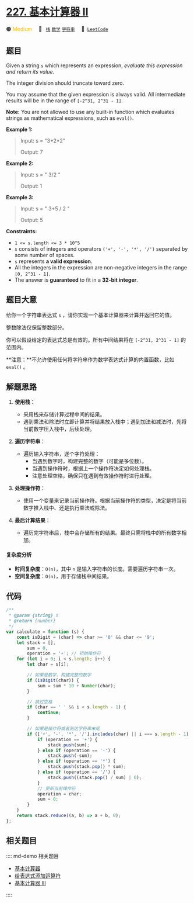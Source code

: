 # [227. 基本计算器 II](https://leetcode.com/problems/basic-calculator-ii)

🟠 <font color=#ffb800>Medium</font>&emsp; 🔖&ensp; [`栈`](/leetcode/outline/tag/stack.md) [`数学`](/leetcode/outline/tag/mathematics.md) [`字符串`](/leetcode/outline/tag/string.md)&emsp; 🔗&ensp;[`LeetCode`](https://leetcode.com/problems/basic-calculator-ii/)

## 题目

Given a string `s` which represents an expression, _evaluate this expression
and return its value_.

The integer division should truncate toward zero.

You may assume that the given expression is always valid. All intermediate
results will be in the range of `[-2^31, 2^31 - 1]`.

**Note:** You are not allowed to use any built-in function which evaluates
strings as mathematical expressions, such as `eval()`.

**Example 1:**

> Input: s = "3+2\*2"
>
> Output: 7

**Example 2:**

> Input: s = " 3/2 "
>
> Output: 1

**Example 3:**

> Input: s = " 3+5 / 2 "
>
> Output: 5

**Constraints:**

- `1 <= s.length <= 3 * 10^5`
- `s` consists of integers and operators `('+', '-', '*', '/')` separated by some number of spaces.
- `s` represents **a valid expression**.
- All the integers in the expression are non-negative integers in the range `[0, 2^31 - 1]`.
- The answer is **guaranteed** to fit in a **32-bit integer**.

## 题目大意

给你一个字符串表达式 `s` ，请你实现一个基本计算器来计算并返回它的值。

整数除法仅保留整数部分。

你可以假设给定的表达式总是有效的。所有中间结果将在 `[-2^31, 2^31 - 1]` 的范围内。

**注意：**不允许使用任何将字符串作为数学表达式计算的内置函数，比如 `eval()` 。

## 解题思路

1. **使用栈**：

   - 采用栈来存储计算过程中间的结果。
   - 遇到乘法和除法时立即计算并将结果放入栈中；遇到加法和减法时，先将当前数字压入栈中，后续处理。

2. **遍历字符串**：

   - 遍历输入字符串，逐个字符处理：
     - 当遇到数字时，构建完整的数字（可能是多位数）。
     - 当遇到操作符时，根据上一个操作符决定如何处理栈。
     - 注意处理空格，确保只在遇到有效操作符时进行处理。

3. **处理操作符**：

   - 使用一个变量来记录当前操作符。根据当前操作符的类型，决定是将当前数字推入栈中、还是执行乘法或除法。

4. **最后计算结果**：

   - 遍历完字符串后，栈中会存储所有的结果。最终只需将栈中的所有数字相加。

#### 复杂度分析

- **时间复杂度**：`O(n)`，其中 `n` 是输入字符串的长度。需要遍历字符串一次。
- **空间复杂度**：`O(n)`，用于存储栈中间结果。

## 代码

```javascript
/**
 * @param {string} s
 * @return {number}
 */
var calculate = function (s) {
	const isDigit = (char) => char >= '0' && char <= '9';
	let stack = [],
		sum = 0,
		operation = '+'; // 初始操作符
	for (let i = 0; i < s.length; i++) {
		let char = s[i];

		// 如果是数字，构建完整的数字
		if (isDigit(char)) {
			sum = sum * 10 + Number(char);
		}

		// 跳过空格
		if (char == ' ' && i < s.length - 1) {
			continue;
		}

		// 如果是操作符或者到达字符串末尾
		if (['+', '-', '*', '/'].includes(char) || i === s.length - 1) {
			if (operation == '+') {
				stack.push(sum);
			} else if (operation == '-') {
				stack.push(-sum);
			} else if (operation == '*') {
				stack.push(stack.pop() * sum);
			} else if (operation == '/') {
				stack.push((stack.pop() / sum) | 0);
			}
			// 更新当前操作符
			operation = char;
			sum = 0;
		}
	}
	return stack.reduce((a, b) => a + b, 0);
};
```

## 相关题目

:::: md-demo 相关题目
- [基本计算器](https://leetcode.com/problems/basic-calculator)
- [给表达式添加运算符](https://leetcode.com/problems/expression-add-operators)
- [基本计算器 III](https://leetcode.com/problems/basic-calculator-iii)

::::
